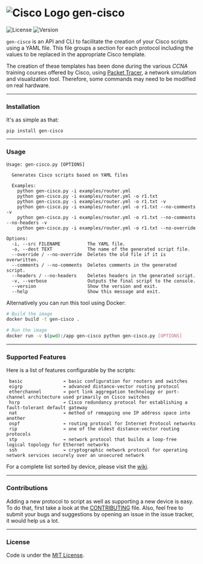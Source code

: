 # ![Cisco Logo](assets/cisco.png "Cisco logo") gen-cisco

![License](https://img.shields.io/badge/License-MIT-green.svg)
![Version](https://img.shields.io/badge/version-1.2.9-blue.svg)

`gen-cisco` is an API and CLI to facilitate the creation of your Cisco scripts
using a YAML file. This file groups a section for each protocol including the
values to be replaced in the appropriate Cisco template.

The creation of these templates has been done during the various _CCNA_ training
courses offered by Cisco, using [Packet
Tracer](https://www.netacad.com/courses/packet-tracer-download/), a network
simulation and visualization tool. Therefore, some commands may need to be
modified on real hardware.

---

### Installation

It's as simple as that:

```
pip install gen-cisco
```

---

### Usage

```
Usage: gen-cisco.py [OPTIONS]

  Generates Cisco scripts based on YAML files

  Examples:
    python gen-cisco.py -i examples/router.yml
    python gen-cisco.py -i examples/router.yml -o r1.txt
    python gen-cisco.py -i examples/router.yml -o r1.txt -v
    python gen-cisco.py -i examples/router.yml -o r1.txt --no-comments -v
    python gen-cisco.py -i examples/router.yml -o r1.txt --no-comments --no-headers -v
    python gen-cisco.py -i examples/router.yml -o r1.txt --no-override

Options:
  -i, --src FILENAME          The YAML file.
  -o, --dest TEXT             The name of the generated script file.
  --override / --no-override  Deletes the old file if it is overwritten.
  --comments / --no-comments  Deletes comments in the generated script.
  --headers / --no-headers    Deletes headers in the generated script.
  -v, --verbose               Outputs the final script to the console.
  --version                   Show the version and exit.
  --help                      Show this message and exit.
```

Alternatively you can run this tool using Docker:

```bash
# Build the image
docker build -t gen-cisco .

# Run the image
docker run -v $(pwd):/app gen-cisco python gen-cisco.py [OPTIONS]
```

---

### Supported Features

Here is a list of features configurable by the scripts:

```
 basic               ➔ basic configuration for routers and switches
 eigrp               ➔ advanced distance-vector routing protocol
 etherchannel        ➔ port link aggregation technology or port-channel architecture used primarily on Cisco switches
 hsrp                ➔ Cisco redundancy protocol for establishing a fault-tolerant default gateway
 nat                 ➔ method of remapping one IP address space into another
 ospf                ➔ routing protocol for Internet Protocol networks
 rip                 ➔ one of the oldest distance-vector routing protocols
 stp                 ➔ network protocol that builds a loop-free logical topology for Ethernet networks
 ssh                 ➔ cryptographic network protocol for operating network services securely over an unsecured network
```

For a complete list sorted by device, please visit the [wiki](https://github.com/rememberYou/gen-cisco/wiki/Supported-Features).

---

### Contributions

Adding a new protocol to script as well as supporting a new device is easy. To
do that, first take a look at the [CONTRIBUTING](https://github.com/rememberYou/gen-cisco/blob/master/CONTRIBUTING.md)
file. Also, feel free to submit your bugs and suggestions by opening an issue in
the issue tracker, it would help us a lot.

---

### License

Code is under the [MIT License](https://github.com/rememberYou/gen-cisco/blob/master/LICENSE).

